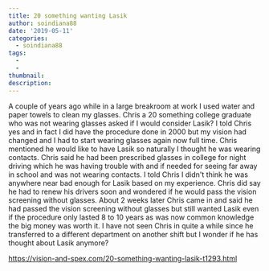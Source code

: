 ```yaml
---
title: 20 something wanting Lasik
author: soindiana88
date: '2019-05-11'
categories:
  - soindiana88
tags:
  - 
  - 
thumbnail: 
description: 
---
```


A couple of years ago while in a large breakroom at work I used water and paper towels to clean my glasses. Chris a 20 something college graduate who was not wearing glasses asked if I would consider Lasik? I told Chris yes and in fact I did have the procedure done in 2000 but my vision had changed and I had to start wearing glasses again now full time. Chris mentioned he would like to have Lasik so naturally I thought he was wearing contacts. Chris said he had been prescribed glasses in college for night driving which he was having trouble with and if needed for seeing far away in school and was not wearing contacts. I told Chris I didn't think he was anywhere near bad enough for Lasik based on my experience. Chris did say he had to renew his drivers soon and wondered if he would pass the vision screening without glasses. About 2 weeks later Chris came in and said he had passed the vision screening without glasses but still wanted Lasik even if the procedure only lasted 8 to 10 years as was now common knowledge the big money was worth it. I have not seen Chris in quite a while since he transferred to a different department on another shift but I wonder if he has thought about Lasik anymore?

https://vision-and-spex.com/20-something-wanting-lasik-t1293.html
